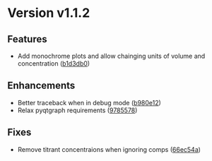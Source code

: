 # Version v1.1.2

## Features
* Add monochrome plots and allow chainging units of volume and concentration ([b1d3db0](https://github.com/Kastakin/PyES/commit/b1d3db09584cbb1368a74c631f49ce2b18bc65bd))

## Enhancements
* Better traceback when in debug mode ([b980e12](https://github.com/Kastakin/PyES/commit/b980e1217287a9823796fdbe6831a3bfa94d6b02))
* Relax pyqtgraph requirements ([9785578](https://github.com/Kastakin/PyES/commit/9785578b1cfe9ed4de38a5db2f771fb0f1179f72))

## Fixes
* Remove titrant concentraions when ignoring comps ([66ec54a](https://github.com/Kastakin/PyES/commit/66ec54ae37b88ac6f07a69730a7d5b020c06e840))


